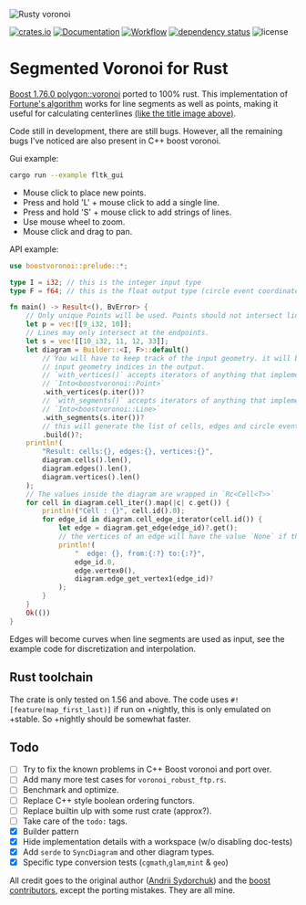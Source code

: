 ![Rusty voronoi](img/title.png)

[![crates.io](https://img.shields.io/crates/v/boostvoronoi.svg)](https://crates.io/crates/boostvoronoi)
[![Documentation](https://docs.rs/boostvoronoi/badge.svg)](https://docs.rs/boostvoronoi)
[![Workflow](https://github.com/eadf/boostvoronoi.rs/workflows/Rust/badge.svg)](https://github.com/eadf/boostvoronoi.rs/workflows/Rust/badge.svg)
[![dependency status](https://deps.rs/crate/boostvoronoi/0.9.3/status.svg)](https://deps.rs/crate/boostvoronoi/0.9.3)
![license](https://img.shields.io/crates/l/boostvoronoi)

# Segmented Voronoi for Rust

[Boost 1.76.0 polygon::voronoi](https://www.boost.org/doc/libs/1_76_0/libs/polygon/doc/voronoi_main.htm) ported to 100% rust.
This implementation of [Fortune's algorithm](https://en.wikipedia.org/wiki/Fortune%27s_algorithm) works for line segments as well as points, making it useful for calculating centerlines [(like the title image above)](https://github.com/eadf/toxicblend.rs).

Code still in development, there are still bugs. However, all the remaining bugs I've noticed are also present in C++ boost voronoi.

Gui example:
```sh
cargo run --example fltk_gui
```
* Mouse click to place new points. 
* Press and hold 'L' + mouse click to add a single line. 
* Press and hold 'S' + mouse click to add strings of lines.
* Use mouse wheel to zoom.
* Mouse click and drag to pan.

API example:
```rust
use boostvoronoi::prelude::*;

type I = i32; // this is the integer input type
type F = f64; // this is the float output type (circle event coordinates)

fn main() -> Result<(), BvError> {
    // Only unique Points will be used. Points should not intersect lines
    let p = vec![[9_i32, 10]];
    // Lines may only intersect at the endpoints.
    let s = vec![[10_i32, 11, 12, 33]];
    let diagram = Builder::<I, F>::default()
        // You will have to keep track of the input geometry. it will be referenced as
        // input geometry indices in the output.
        // `with_vertices()` accepts iterators of anything that implements
        // `Into<boostvoronoi::Point>`
        .with_vertices(p.iter())?
        // `with_segments()` accepts iterators of anything that implements
        // `Into<boostvoronoi::Line>`
        .with_segments(s.iter())?
        // this will generate the list of cells, edges and circle events (aka vertices)
        .build()?;
    println!(
        "Result: cells:{}, edges:{}, vertices:{}",
        diagram.cells().len(),
        diagram.edges().len(),
        diagram.vertices().len()
    );
    // The values inside the diagram are wrapped in `Rc<Cell<T>>`
    for cell in diagram.cell_iter().map(|c| c.get()) {
        println!("Cell : {}", cell.id().0);
        for edge_id in diagram.cell_edge_iterator(cell.id()) {
            let edge = diagram.get_edge(edge_id)?.get();
            // the vertices of an edge will have the value `None` if they are infinitely far away.
            println!(
                "  edge: {}, from:{:?} to:{:?}",
                edge_id.0,
                edge.vertex0(),
                diagram.edge_get_vertex1(edge_id)?
            );
        }
    }
    Ok(())
}
```
Edges will become curves when line segments are used as input, see the example code for discretization and interpolation. 

## Rust toolchain
The crate is only tested on 1.56 and above.
The code uses ```#![feature(map_first_last)]``` if run on +nightly, this is only emulated on +stable.
So +nightly should be somewhat faster.

## Todo
- [ ] Try to fix the known problems in C++ Boost voronoi and port over.  
- [ ] Add many more test cases for `voronoi_robust_ftp.rs`.
- [ ] Benchmark and optimize.
- [ ] Replace C++ style boolean ordering functors.
- [ ] Replace builtin ulp with some rust crate (approx?).
- [ ] Take care of the `todo:` tags.
- [x] Builder pattern
- [x] Hide implementation details with a workspace (w/o disabling doc-tests)
- [x] Add `serde` to `SyncDiagram` and other diagram types. 
- [x] Specific type conversion tests (`cgmath`,`glam`,`mint` & `geo`)

All credit goes to the original author ([Andrii Sydorchuk](https://github.com/asydorchuk)) and the [boost contributors](https://github.com/boostorg/polygon), except the porting mistakes. They are all mine.
